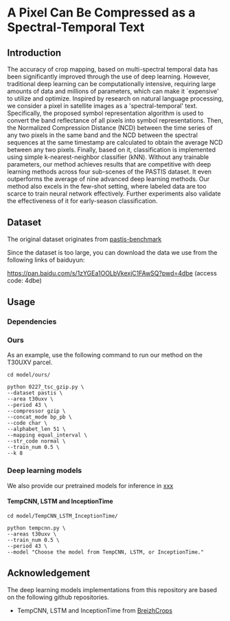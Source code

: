 # A Pixel Can Be Compressed as a Spectral-Temporal Text
## Introduction
The accuracy of crop mapping, based on multi-spectral temporal data has been significantly improved through the use of deep learning. However, traditional deep learning can be computationally intensive, requiring large amounts of data and millions of parameters, which can make it `expensive' to utilize and optimize. Inspired by research on natural language processing, we consider a pixel in satellite images as a 'spectral-temporal' text. Specifically, the proposed symbol representation algorithm is used to convert the band reflectance of all pixels into symbol representations. Then, the Normalized Compression Distance (NCD) between the time series of any two pixels in the same band and the NCD between the spectral sequences at the same timestamp are calculated to obtain the average NCD between any two pixels. Finally, based on it, classification is implemented using simple k-nearest-neighbor classifier (kNN).  Without any trainable parameters, our method achieves results that are competitive with deep learning methods across four sub-scenes of the PASTIS dataset. It even outperforms the average of nine advanced deep learning methods.  Our method also excels in the few-shot setting, where labeled data are too scarce to train neural network effectively. Further experiments also validate the effectiveness of it for early-season classification.

## Dataset
The original dataset originates from [pastis-benchmark](https://github.com/VSainteuf/pastis-benchmark)

Since the dataset is too large, you can download the data we use from the following links of baiduyun:

https://pan.baidu.com/s/1zYGEa1OOLbVkexjC1FAwSQ?pwd=4dbe (access code: 4dbe)

## Usage
### Dependencies

### Ours
As an example, use the following command to run our method on the T30UXV parcel.
~~~
cd model/ours/

python 0227_tsc_gzip.py \
--dataset pastis \
--area t30uxv \
--period 43 \
--compressor gzip \
--concat_mode bp_pb \
--code char \
--alphabet_len 51 \
--mapping equal_interval \
--str_code normal \
--train_num 0.5 \
--k 8
~~~

### Deep learning models
We also provide our pretrained models for inference in [xxx](xxx)
#### TempCNN, LSTM and InceptionTime
~~~
cd model/TempCNN_LSTM_InceptionTime/

python tempcnn.py \
--areas t30uxv \
--train_num 0.5 \
--period 43 \
--model "Choose the model from TempCNN, LSTM, or InceptionTime."
~~~

## Acknowledgement
The deep learning models implementations from this repository are based on the following github repositories.
- TempCNN, LSTM and InceptionTime from [BreizhCrops](https://github.com/dl4sits/BreizhCrops)

